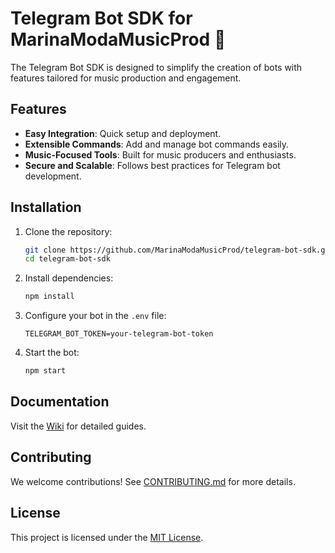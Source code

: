 # Telegram Bot SDK for MarinaModaMusicProd 🎵

The Telegram Bot SDK is designed to simplify the creation of bots with features tailored for music production and engagement.

## Features
- **Easy Integration**: Quick setup and deployment.
- **Extensible Commands**: Add and manage bot commands easily.
- **Music-Focused Tools**: Built for music producers and enthusiasts.
- **Secure and Scalable**: Follows best practices for Telegram bot development.

## Installation
1. Clone the repository:
   ```bash
   git clone https://github.com/MarinaModaMusicProd/telegram-bot-sdk.git
   cd telegram-bot-sdk
   ```
2. Install dependencies:
   ```bash
   npm install
   ```
3. Configure your bot in the `.env` file:
   ```env
   TELEGRAM_BOT_TOKEN=your-telegram-bot-token
   ```
4. Start the bot:
   ```bash
   npm start
   ```

## Documentation
Visit the [Wiki](https://github.com/MarinaModaMusicProd/telegram-bot-sdk/wiki) for detailed guides.

## Contributing
We welcome contributions! See [CONTRIBUTING.md](CONTRIBUTING.md) for more details.

## License
This project is licensed under the [MIT License](LICENSE).